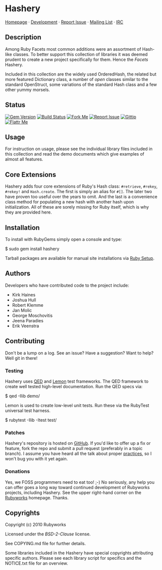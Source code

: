 # Hashery

[Homepage](http://rubyworks.github.com/hashery) &middot;
[Development](http://github.com/rubyworks/hashery) &middot;
[Report Issue](http://github.com/rubyworks/hashery/issues) &middot;
[Mailing List](http://googlegroups.com/group.rubyworks-mailinglist) &middot;
[IRC](irc://irc.freenode.net/rubyworks)


## Description

Among Ruby Facets most common additions were an assortment
of Hash-like classes. To better support this collection
of libraries it was deemed prudent to create a new project
specifically for them. Hence the *Facets* Hashery.

Included in this collection are the widely used OrderedHash, 
the related but more featured Dictionary class, a number
of _open_ classes similar to the standard OpenStruct, 
some variations of the standard Hash class and a few
other yummy morsels.


## Status

[![Gem Version](http://img.shields.io/gem/v/hashery.svg?style=flat)](http://rubygems.org/gem/hashery)
[![Build Status](http://img.shields.io/travis/rubyworks/hashery.svg?style=flat)](http://travis-ci.org/rubyworks/hashery)
[![Fork Me](http://img.shields.io/badge/scm-github-blue.svg?style=flat)](http://github.com/rubyworks/hashery)
[![Report Issue](http://img.shields.io/github/issues/rubyworks/hashery.svg?style=flat)](http://github.com/rubyworks/hashery/issues)
[![Gittip](http://img.shields.io/badge/gittip-$1/wk-green.svg?style=flat)](https://www.gittip.com/on/github/rubyworks/)
[![Flattr Me](http://api.flattr.com/button/flattr-badge-large.png)](http://flattr.com/thing/324911/Rubyworks-Ruby-Development-Fund)


## Usage

For instruction on usage, please see the individual library files
included in this collection and read the demo documents which give
examples of almost all features.


## Core Extensions

Hashery adds four core extensions of Ruby's Hash class: `#retrieve`,
`#rekey`, `#rekey!` and `Hash.create`. The first is simply an alias
for `#[]`. The later two have proven too useful over the years to
omit. And the last is a convenience class method for populating
a new hash with another hash upon initialization. All of these are
sorely missing for Ruby itself, which is why they are provided here.


## Installation

To install with RubyGems simply open a console and type:

  $ sudo gem install hashery

Tarball packages are available for manual site installations
via [Ruby Setup](http://proutils.github.com/setup).


## Authors

Developers who have contributed code to the project include:

* Kirk Haines
* Joshua Hull
* Robert Klemme
* Jan Molic
* George Moschovitis
* Jeena Paradies
* Erik Veenstra


## Contributing

Don't be a lump on a log. See an issue? Have a suggestion? Want to help?
Well git in there!

### Testing

Hashery uses [QED](http://rubyworks.github.com/qed) and
[Lemon](http://rubyworks.github.com/lemon) test frameworks.
The QED framework to create well tested high-level documentation.
Run the QED specs via:

  $ qed -Ilib demo/

Lemon is used to create low-level unit tests. Run these via the 
RubyTest universal test harness.

  $ rubytest -Ilib -Itest test/


### Patches

Hashery's repository is hosted on [GitHub](http://github.com/rubyworks/hashery).
If you'd like to offer up a fix or feature, fork the repo and submit a pull
request (preferably in a topic branch). I assume you have heard
all the talk about proper [practices](http://learn.github.com/p/intro.html),
so I won't bug you with it yet again.

### Donations

Yes, we FOSS programmers need to eat too! ;-) No seriously, any help you can
offer goes a long way toward continued development of Rubyworks projects,
including Hashery. See the upper right-hand corner on the
[Rubyworks](http://rubyworks.github.com) homepage. Thanks.


## Copyrights

Copyright (c) 2010 Rubyworks

Licensed under the *BSD-2-Clause* license.

See COPYING.md file for further details.

Some libraries included in the Hashery have special copyrights
attributing specific authors. Please see each library script for
specifics and the NOTICE.txt file for an overview.


